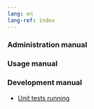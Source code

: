 ```yaml
---
lang: en
lang-ref: index
---
```


### Administration manual

### Usage manual

### Development manual

- [Unit tests running](/en/testing/unit-tests)
